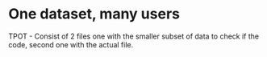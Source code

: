 # One dataset, many users

TPOT - Consist of 2 files one with the smaller subset of data to check if the code, second one with the actual file.
